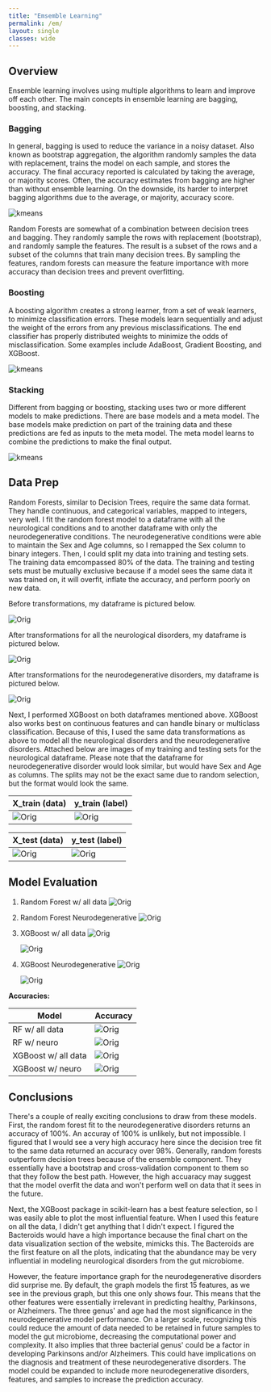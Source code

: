 ```yaml
---
title: "Emsemble Learning"
permalink: /em/
layout: single
classes: wide
---
```


## Overview 

Ensemble learning involves using multiple algorithms to learn and improve off each other. The main concepts in ensemble learning are bagging, boosting, and stacking. 

### Bagging 

In general, bagging is used to reduce the variance in a noisy dataset. Also known as bootstrap aggregation, the algorithm randomly samples the data with replacement, trains the model on each sample, and stores the accuracy. The final accuracy reported is calculated by taking the average, or majority scores. Often, the accuracy estimates from bagging are higher than without ensemble learning. On the downside, its harder to interpret bagging algorithms due to the average, or majority, accuracy score. 

![kmeans](/assets/images/bagging.jpg) 

Random Forests are somewhat of a combination between decision trees and bagging. They randomly sample the rows with replacement (bootstrap), and randomly sample the features. The result is a subset of the rows and a subset of the columns that train many decision trees. By sampling the features, random forests can measure the feature importance with more accuracy than decision trees and prevent overfitting. 

### Boosting

A boosting algorithm creates a strong learner, from a set of weak learners, to minimize classification errors. These models learn sequentially and adjust the weight of the errors from any previous misclassifications. The end classifier has properly distributed weights to minimize the odds of misclassification. Some examples include AdaBoost, Gradient Boosting, and XGBoost. 

![kmeans](/assets/images/boosting.jpg) 

### Stacking 

Different from bagging or boosting, stacking uses two or more different models to make predictions. There are base models and a meta model. The base models make prediction on part of the training data and these predictions are fed as inputs to the meta model. The meta model learns to combine the predictions to make the final output.  
 
![kmeans](/assets/images/stacking.jpg) 

## Data Prep 

Random Forests, similar to Decision Trees, require the same data format. They handle continuous, and categorical variables, mapped to integers, very well. I fit the random forest model to a dataframe with all the neurological conditions and to another dataframe with only the neurodegenerative conditions. The neurodegenerative conditions were able to maintain the Sex and Age columns, so I remapped the Sex column to binary integers. Then, I could split my data into training and testing sets. The training data emcompassed 80% of the data. The training and testing sets must be mutually exclusive because if a model sees the same data it was trained on, it will overfit, inflate the accuracy, and perform poorly on new data. 

Before transformations, my dataframe is pictured below. 

![Orig](/assets/images/combined_df.jpg) 

After transformations for all the neurological disorders, my dataframe is pictured below. 

![Orig](/assets/images/dt_alldata.jpg) 

After transformations for the neurodegenerative disorders, my dataframe is pictured below.

![Orig](/assets/images/dt_neuro.jpg) 

Next, I performed XGBoost on both dataframes mentioned above. XGBoost also works best on continuous features and can handle binary or multiclass classification. Because of this, I used the same data transformations as above to model all the neurological disorders and the neurodegenerative disorders. Attached below are images of my training and testing sets for the neurological dataframe. Please note that the dataframe for neurodegenerative disorder would look similar, but would have Sex and Age as columns. The splits may not be the exact same due to random selection, but the format would look the same.  

| X_train (data)                        | y_train (label)                       |
| ------------------------------------- | ------------------------------------- |
| ![Orig](/assets/images/x_train_dt.jpg) | ![Orig](/assets/images/y_train_dt.jpg) | 

| X_test (data)                        | y_test (label)                       |
| -------------------------------------| ------------------------------------ |
| ![Orig](/assets/images/x_test_dt.jpg) | ![Orig](/assets/images/y_test_dt.jpg) | 



## Model Evaluation 

1. Random Forest w/ all data
   ![Orig](/assets/images/rf_alldata_graphs.jpg)

2. Random Forest Neurodegenerative
   ![Orig](/assets/images/rf_neuro_graphs.jpg)

3. XGBoost w/ all data
   ![Orig](/assets/images/xgb_alldata_graphs.jpg)
   
   ![Orig](/assets/images/xbg_feat_imp_good.jpg)

5. XGBoost Neurodegenerative
   ![Orig](/assets/images/xbg_neuro_graphs.jpg)
   
   ![Orig](/assets/images/xgb_neuro_feat_imp_good.jpg)

**Accuracies:**

| Model | Accuracy | 
|-------|----------|
| RF w/ all data | ![Orig](/assets/images/rf_alldata_report.jpg) |
| RF w/ neuro | ![Orig](/assets/images/rf_neuro_report.jpg) |
| XGBoost w/ all data | ![Orig](/assets/images/xgb_alldata_report.jpg) |
| XGBoost w/ neuro | ![Orig](/assets/images/xgb_neuro_report.jpg) | 


## Conclusions

There's a couple of really exciting conclusions to draw from these models. First, the random forest fit to the neurodegenerative disorders returns an accuracy of 100%. An accuray of 100% is unlikely, but not impossible. I figured that I would see a very high accuracy here since the decision tree fit to the same data returned an accuracy over 98%. Generally, random forests outperform decision trees because of the ensemble component. They essentially have a bootstrap and cross-validation component to them so that they follow the best path. However, the high accuaracy may suggest that the model overfit the data and won't perform well on data that it sees in the future. 

Next, the XGBoost package in scikit-learn has a best feature selection, so I was easily able to plot the most influential feature. When I used this feature on all the data, I didn't get anything that I didn't expect. I figured the Bacteroids would have a high importance because the final chart on the data visualization section of the website, mimicks this. The Bacteroids are the first feature on all the plots, indicating that the abundance may be very influential in modeling neurological disorders from the gut microbiome. 

However, the feature importance graph for the neurodegenerative disorders did surprise me. By default, the graph models the first 15 features, as we see in the previous graph, but this one only shows four. This means that the other features were essentially irrelevant in predicting healthy, Parkinsons, or Alzheimers. The three genus' and age had the most significance in the neurodegenerative model performance. On a larger scale, recognizing this could reduce the amount of data needed to be retained in future samples to model the gut microbiome, decreasing the computational power and complexity. It also implies that three bacterial genus' could be a factor in developing Parkinsons and/or Alzheimers. This could have implications on the diagnosis and treatment of these neurodegenerative disorders. The model could be expanded to include more neurodegenerative disorders, features, and samples to increase the prediction accuracy. 



